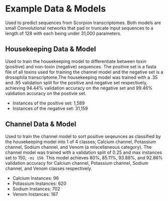 # Example Data & Models
Used to predict sequences from Scorpion transcriptomes. Both models are small Convolutional networks that pad or truncate input sequences to a length of 128 with each being under 31,000 parameters.

## Housekeeping Data & Model
Used to train the housekeeping model to differentiate between toxin (positive) and non-toxin (negative) sequences. The positive set is a fasta file of all toxins used for training the channel model and the negative set is a drosophila transcriptome.The housekeeping model was trained with a .35 and .95 validation split for the positive and negative set respectively, achieving 94.44% validation accuracy on the negative set and 99.46% valdiation accuracy on the postivie set.
+ Instances of the positive set: 1,589
+ Instances of the negative set: 31,159

## Channel Data & Model
Used to train the channel model to sort positive seqeunces as classified by the housekeeping model into 1 of 4 classes; Calcium channel, Potassium channel, Sodium channel, and Venom (a miscellaneous category). The channel model was trained with a validation split of 0.25 and max instances set to 150, `-mi 150`. This model achieves 80%, 85.11%, 93.88%, and 92.86% validation accuracy for  Calcium channel, Potassium channel, Sodium channel, and Venom classes respectively.
+ Calcium Instances: 96
+ Potassium Instances: 620
+ Sodium Instances: 702
+ Venom Instances: 167

